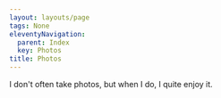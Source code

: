```yaml
---
layout: layouts/page
tags: None
eleventyNavigation:
  parent: Index
  key: Photos
title: Photos
---
```

I don't often take photos, but when I do, I quite enjoy it.
